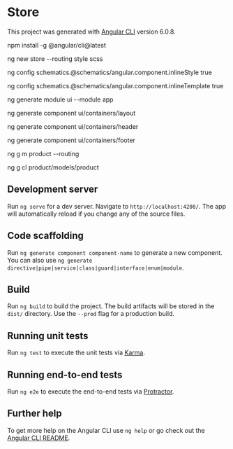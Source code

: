 # Store

This project was generated with [Angular CLI](https://github.com/angular/angular-cli) version 6.0.8.

npm install -g @angular/cli@latest

ng new store --routing style scss

ng config schematics.@schematics/angular.component.inlineStyle true

ng config schematics.@schematics/angular.component.inlineTemplate true

ng generate module ui --module app

ng generate component ui/containers/layout

ng generate component ui/containers/header

ng generate component ui/containers/footer

ng g m product --routing

ng g cl product/models/product

## Development server

Run `ng serve` for a dev server. Navigate to `http://localhost:4200/`. The app will automatically reload if you change any of the source files.

## Code scaffolding

Run `ng generate component component-name` to generate a new component. You can also use `ng generate directive|pipe|service|class|guard|interface|enum|module`.

## Build

Run `ng build` to build the project. The build artifacts will be stored in the `dist/` directory. Use the `--prod` flag for a production build.

## Running unit tests

Run `ng test` to execute the unit tests via [Karma](https://karma-runner.github.io).

## Running end-to-end tests

Run `ng e2e` to execute the end-to-end tests via [Protractor](http://www.protractortest.org/).

## Further help

To get more help on the Angular CLI use `ng help` or go check out the [Angular CLI README](https://github.com/angular/angular-cli/blob/master/README.md).
